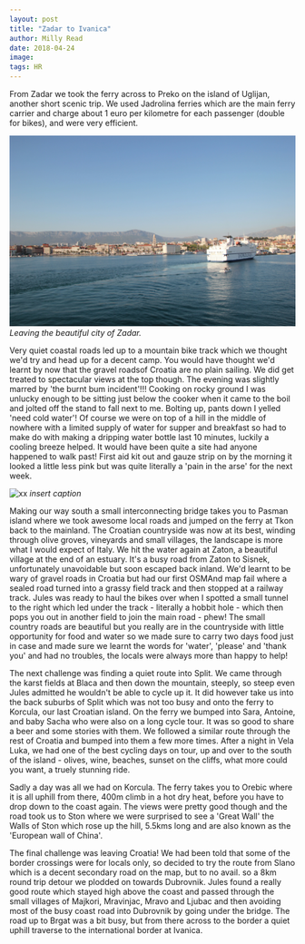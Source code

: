 ```yaml
---
layout: post
title: "Zadar to Ivanica"
author: Milly Read
date: 2018-04-24
image: 
tags: HR
---
```


From Zadar we took the ferry across to Preko on the island of Uglijan, another short scenic trip. We used Jadrolina ferries which are the main ferry carrier and charge about 1 euro per kilometre for each passenger (double for bikes), and were very efficient. 

![ZadarFerry](assets/img/ZadarFerry.JPG) *Leaving the beautiful city of Zadar.*  

Very quiet coastal roads led up to a mountain bike track which we thought we'd try and head up for a decent camp. You would have thought we'd learnt by now that the gravel roadsof Croatia are no plain sailing. We did get treated to spectacular views at the top though. The evening was slightly marred by 'the burnt bum incident'!!! Cooking on rocky ground I was unlucky enough to be sitting just below the cooker when it came to the boil and jolted off the stand to fall next to me. Bolting up, pants down I yelled 'need cold water'! Of course we were on top of a hill in the middle of nowhere with a limited supply of water for supper and breakfast so had to make do with making a dripping water bottle last 10 minutes, luckily a cooling breeze helped. It would have been quite a site had anyone happened to walk past! First aid kit out and gauze strip on by the morning it looked a little less pink but was quite literally a 'pain in the arse' for the next week. 

![xx](assets/img/x.jpg) *insert caption* 

Making our way south a small interconnecting bridge takes you to Pasman island where we took awesome local roads and jumped on the ferry at Tkon back to the mainland. The Croatian countryside was now at its best, winding through olive groves, vineyards and small villages, the landscape is more what I would expect of Italy. We hit the water again at Zaton, a beautiful village at the end of an estuary. It's a busy road from Zaton to Sisnek, unfortunately unavoidable but soon escaped back inland. We'd learnt to be wary of gravel roads in Croatia but had our first OSMAnd map fail where a sealed road turned into a grassy field track and then stopped at a railway track. Jules was ready to haul the bikes over when I spotted a small tunnel to the right which led under the track - literally a hobbit hole - which then pops you out in another field to join the main road - phew! The small country roads are beautiful but you really are in the countryside with little opportunity for food and water so we made sure to carry two days food just in case and made sure we learnt the words for 'water', 'please' and 'thank you' and had no troubles, the locals were always more than happy to help!

The next challenge was finding a quiet route into Split. We came through the karst fields at Blaca and then down the mountain, steeply, so steep even Jules admitted he wouldn't be able to cycle up it. It did however take us into the back suburbs of Split which was not too busy and onto the ferry to Korcula, our last Croatian island. On the ferry we bumped into Sara, Antoine, and baby Sacha who were also on a long cycle tour. It was so good to share a beer and some stories with them. We followed a similar route through the rest of Croatia and bumped into them a few more times. After a night in Vela Luka, we had one of the best cycling days on tour, up and over to the south of the island - olives, wine, beaches, sunset on the cliffs, what more could you want, a truely stunning ride.

Sadly a day was all we had on Korcula. The ferry takes you to Orebic where it is all uphill from there, 400m climb in a hot dry heat, before you have to drop down to the coast again. The views were pretty good though and the road took us to Ston where we were surprised to see a 'Great Wall' the Walls of Ston which rose up the hill, 5.5kms long and are also known as the 'European wall of China'.

The final challenge was leaving Croatia! We had been told that some of the border crossings were for locals only, so decided to try the route from Slano which is a decent secondary road on the map, but to no avail. so a 8km round trip detour we plodded on towards Dubrovnik. Jules found a really good route which stayed high above the coast and passed through the small villages of Majkori, Mravinjac, Mravo and Ljubac and then avoiding most of the busy coast road into Dubrovnik by going under the bridge. The road up to Brgat was a bit busy, but from there across to the border a quiet uphill traverse to the international border at Ivanica.




